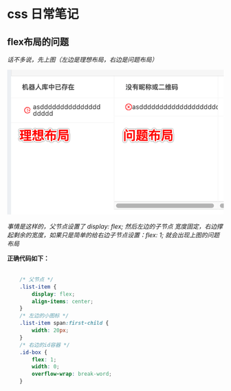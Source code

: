 # css 日常笔记

## flex布局的问题

*话不多说，先上图（左边是理想布局，右边是问题布局）*

![Alt 问题布局](image/flex_01.png)

*事情是这样的，父节点设置了 display: flex; 然后左边的子节点 宽度固定，右边撑起剩余的宽度，如果只是简单的给右边子节点设置：flex: 1; 就会出现上图的问题布局*

**正确代码如下：**

```css

    /* 父节点 */
    .list-item {
        display: flex;
        align-items: center;
    }
    /* 左边的小图标 */
    .list-item span:first-child {
        width: 20px;
    }
    /* 右边的id容器 */
    .id-box {
        flex: 1;
        width: 0;
        overflow-wrap: break-word;
    }

```
